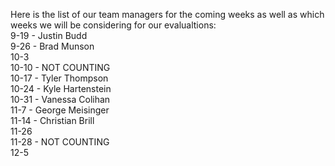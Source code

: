 Here is the list of our team managers for the coming weeks as well as which weeks we will be considering for our evalualtions:
<br />
9-19 - Justin Budd			<br />
9-26 - Brad Munson			<br />
10-3              			<br />
10-10 - NOT COUNTING		<br />
10-17 - Tyler Thompson		<br />
10-24 - Kyle Hartenstein	<br />
10-31 - Vanessa Colihan		<br />
11-7 - George Meisinger		<br />
11-14 - Christian Brill		<br />
11-26                   	<br />
11-28 - NOT COUNTING		<br />
12-5                  		<br />
